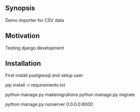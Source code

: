 ## Synopsis

Demo importer for CSV data

## Motivation

Testing django development

## Installation

First install postgresql and setup user

pip install -r requirements.txt

python manage.py makemigrations
python manage.py migrate

python manage.py runserver 0.0.0.0:8000

